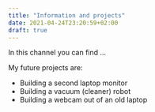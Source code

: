 ```yaml
---
title: "Information and projects"
date: 2021-04-24T23:20:59+02:00
draft: true
---
```

In this channel you can find ...

My future projects are:
* Building a second laptop monitor
* Building a vacuum (cleaner) robot 
* Building a webcam out of an old laptop
